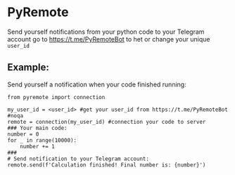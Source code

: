 # PyRemote
Send yourself notifications from your python code to your Telegram account
go to https://t.me/PyRemoteBot to het or change your unique `user_id`

## Example:
Send yourself a notification when your code finished running:
```
from pyremote import connection

my_user_id = <user_id> #get your user_id from https://t.me/PyRemoteBot  #noqa 
remote = connection(my_user_id) #connection your code to server
### Your main code:
number = 0
for _ in range(10000):
    number += 1
###
# Send notification to your Telegram account:
remote.send(f'Calculation finished! Final number is: {number}')
```
